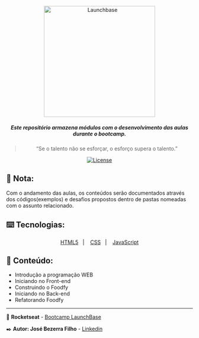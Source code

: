 <p align="center">
    <img alt="Launchbase" src="https://storage.googleapis.com/golden-wind/bootcamp-launchbase/logo.png" width="300px" />
</p>
<h5 align="center">
  Este repositório armazena módulos com o desenvolvimento das aulas durante o bootcamp.
</h5>

<blockquote align="center">“Se o talento não se esforçar, o esforço supera o talento.”</blockquote>
<p align="center">
  <a href="LICENSE" >
    <img alt="License" src="https://img.shields.io/badge/license-MIT-%23F8952D">
  </a>
 </p>
 
## 📝 Nota:
Com o andamento das aulas, os conteúdos serão documentados através dos códigos(exemplos) e desafios propostos dentro de pastas nomeadas com o assunto relacionado.

## ⌨️ Tecnologias:

 <p align="center">
  <a href="https://developer.mozilla.org/pt-BR/docs/Web/HTML">HTML5</a>&nbsp;&nbsp;&nbsp;|&nbsp;&nbsp;&nbsp;
  <a href="https://developer.mozilla.org/pt-BR/docs/Web/CSS">CSS</a>&nbsp;&nbsp;&nbsp;|&nbsp;&nbsp;&nbsp;
  <a href="https://developer.mozilla.org/pt-BR/docs/Aprender/JavaScript">JavaScript</a>
</p>

## :open_file_folder: Conteúdo:
- Introdução a programação WEB
- Iniciando no Front-end
- Construindo o Foodfy
- Iniciando no Back-end
- Refatorando Foodfy

---
:rocket: **Rocketseat** - [Bootcamp LaunchBase](https://rocketseat.com.br/)

:black_nib: **Autor: José Bezerra Filho** - [Linkedin](https://www.linkedin.com/in/josbezfi/)
